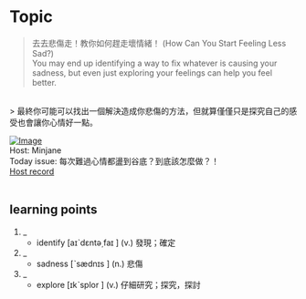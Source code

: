 # Topic

> 去去悲傷走！教你如何趕走壞情緒！ (How Can You Start Feeling Less Sad?) <br>
> You may end up identifying a way to fix whatever is causing your sadness, but even just exploring your feelings can help you feel better. <br>
> 最終你可能可以找出一個解決造成你悲傷的方法，但就算僅僅只是探究自己的感受也會讓你心情好一點。
 <br>

[![Image](https://cdn.voicetube.com/assets/thumbnails/x42THvq0gqM.jpg)](https://www.youtube.com/embed/x42THvq0gqM?rel=0&showinfo=0&cc_load_policy=0&controls=1&autoplay=1&iv_load_policy=3&playsinline=1&wmode=transparent&start=58&end=66&enablejsapi=1&origin=https://tw.voicetube.com&widgetid=1)<br>
Host: Minjane 
<br>Today issue: 每次難過心情都盪到谷底？到底該怎麼做？！
<br>
[Host record](https://cdn.voicetube.com/everyday_records/4726/1603781552.mp3)
<br><br>
## learning points
1. _
	* identify  [aɪˋdɛntə͵faɪ ] (v.) 發現；確定 
2. _
	* sadness [ˋsædnɪs ] (n.) 悲傷
3. _
	* explore  [ɪkˋsplor ] (v.) 仔細研究；探究，探討
